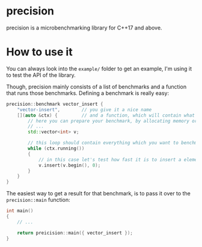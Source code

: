 # precision
precision is a microbenchmarking library for C++17 and above.

# How to use it
You can always look into the `example/` folder to get an example, I'm using it to test the API of the library.

Though, precision mainly consists of a list of benchmarks and a function that runs those benchmarks.
Defining a benchmark is really easy:
```cpp
precision::benchmark vector_insert {
	"vector-insert",		// you give it a nice name
	[](auto &ctx) {			// and a function, which will contain what you want to benchmark
		// here you can prepare your benchmark, by allocating memory or whatever you need to do
		// ...
		std::vector<int> v;

		// this loop should contain everything which you want to benchmark
		while (ctx.running())
		{
			// in this case let's test how fast it is to insert a element into a std::vector
			v.insert(v.begin(), 0);
		}
	}
}
```

The easiest way to get a result for that benchmark, is to pass it over to the `precision::main` function:
```cpp
int main()
{
	// ...

	return preicision::main({ vector_insert });
}
```